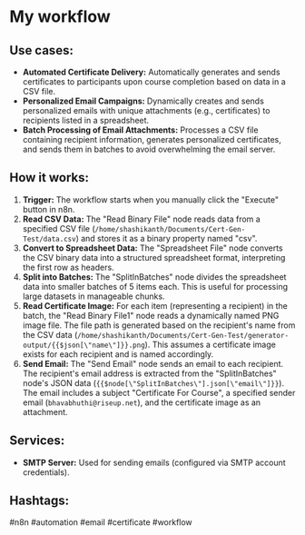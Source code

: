 # My workflow

## Use cases:

- **Automated Certificate Delivery:** Automatically generates and sends certificates to participants upon course completion based on data in a CSV file.
- **Personalized Email Campaigns:** Dynamically creates and sends personalized emails with unique attachments (e.g., certificates) to recipients listed in a spreadsheet.
- **Batch Processing of Email Attachments:** Processes a CSV file containing recipient information, generates personalized certificates, and sends them in batches to avoid overwhelming the email server.

## How it works:

1.  **Trigger:** The workflow starts when you manually click the "Execute" button in n8n.
2.  **Read CSV Data:** The "Read Binary File" node reads data from a specified CSV file (`/home/shashikanth/Documents/Cert-Gen-Test/data.csv`) and stores it as a binary property named "csv".
3.  **Convert to Spreadsheet Data:** The "Spreadsheet File" node converts the CSV binary data into a structured spreadsheet format, interpreting the first row as headers.
4.  **Split into Batches:** The "SplitInBatches" node divides the spreadsheet data into smaller batches of 5 items each. This is useful for processing large datasets in manageable chunks.
5.  **Read Certificate Image:** For each item (representing a recipient) in the batch, the "Read Binary File1" node reads a dynamically named PNG image file. The file path is generated based on the recipient's name from the CSV data (`/home/shashikanth/Documents/Cert-Gen-Test/generator-output/{{$json[\"name\"]}}.png`).  This assumes a certificate image exists for each recipient and is named accordingly.
6.  **Send Email:** The "Send Email" node sends an email to each recipient.  The recipient's email address is extracted from the "SplitInBatches" node's JSON data (`{{$node[\"SplitInBatches\"].json[\"email\"]}}`). The email includes a subject "Certificate For Course", a specified sender email (`bhavabhuthi@riseup.net`), and the certificate image as an attachment.

## Services:

-   **SMTP Server:** Used for sending emails (configured via SMTP account credentials).

## Hashtags:

#n8n #automation #email #certificate #workflow
